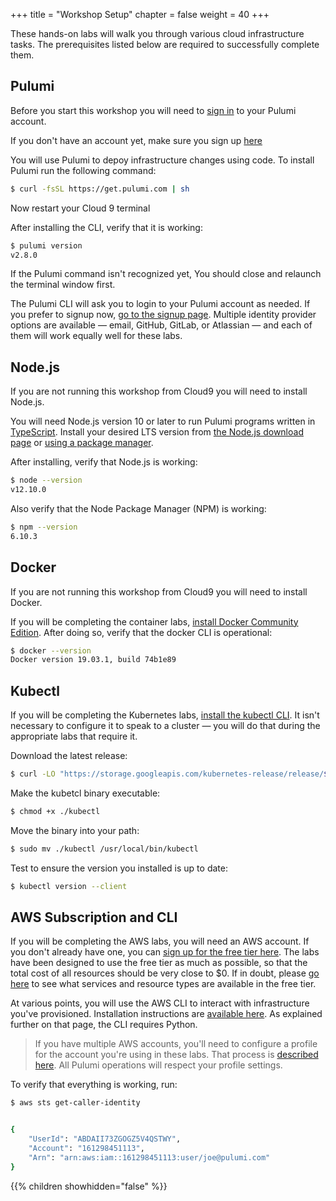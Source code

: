 ﻿+++
title = "Workshop Setup"
chapter = false
weight = 40
+++

These hands-on labs will walk you through various cloud infrastructure tasks. The prerequisites listed below are required to successfully complete them.

## Pulumi

Before you start this workshop you will need to [sign in](https://app.pulumi.com/signin?reason=401) to your Pulumi account.

If you don't have an account yet, make sure you sign up [here](https://app.pulumi.com/signup)

You will use Pulumi to depoy infrastructure changes using code. 
To install Pulumi run the following command:

```bash
$ curl -fsSL https://get.pulumi.com | sh

```
Now restart your Cloud 9 terminal

After installing the CLI, verify that it is working:
 
```bash
$ pulumi version
v2.8.0
```
If the Pulumi command isn't recognized yet, You should close and relaunch the terminal window first.

The Pulumi CLI will ask you to login to your Pulumi account as needed. If you prefer to signup now, [go to the signup page](http://app.pulumi.com/signup). Multiple identity provider options are available &mdash; email, GitHub, GitLab, or Atlassian &mdash; and each of them will work equally well for these labs.

## Node.js

If you are not running this workshop from Cloud9 you will need to install Node.js. 

You will need Node.js version 10 or later to run Pulumi programs written in [TypeScript](https://www.typescriptlang.org/).
Install your desired LTS version from [the Node.js download page](https://nodejs.org/en/download/) or
[using a package manager](https://nodejs.org/en/download/package-manager/).

After installing, verify that Node.js is working:

```bash
$ node --version
v12.10.0
```

Also verify that the Node Package Manager (NPM) is working:

```bash
$ npm --version
6.10.3
```

## Docker

If you are not running this workshop from Cloud9 you will need to install Docker. 

If you will be completing the container labs, [install Docker Community Edition](https://docs.docker.com/install). After doing so, verify that the docker CLI is operational:

```bash
$ docker --version
Docker version 19.03.1, build 74b1e89
```

## Kubectl

If you will be completing the Kubernetes labs, [install the kubectl CLI](https://kubernetes.io/docs/tasks/tools/install-kubectl/). It isn't necessary to configure it to speak to a cluster &mdash; you will do that during the appropriate labs that require it.

Download the latest release:

```bash
$ curl -LO "https://storage.googleapis.com/kubernetes-release/release/$(curl -s https://storage.googleapis.com/kubernetes-release/release/stable.txt)/bin/linux/amd64/kubectl"

```

Make the kubetcl binary executable:

```bash
$ chmod +x ./kubectl

```

Move the binary into your path:

```bash
$ sudo mv ./kubectl /usr/local/bin/kubectl

```
Test to ensure the version you installed is up to date:

```bash
$ kubectl version --client


```


## AWS Subscription and CLI

If you will be completing the AWS labs, you will need an AWS account. If you don't already have one, you can [sign up for the free tier here](https://portal.aws.amazon.com/billing/signup). 
The labs have been designed to use the free tier as much as possible, so that the total cost of all resources should be very close to $0. 
If in doubt, please [go here](https://aws.amazon.com/free) to see what services and resource types are available in the free tier.

At various points, you will use the AWS CLI to interact with infrastructure you've provisioned. Installation instructions are 
[available here](https://docs.aws.amazon.com/cli/latest/userguide/cli-chap-install.html). As explained further on that page, the 
CLI requires Python.

> If you have multiple AWS accounts, you'll need to configure a profile for the account you're using in these labs. That process is 
>[described here](https://docs.aws.amazon.com/cli/latest/userguide/cli-configure-profiles.html). All Pulumi operations will respect your profile settings.

To verify that everything is working, run:

```bash
$ aws sts get-caller-identity

```
```bash

{
    "UserId": "ABDAII73ZGOGZ5V4QSTWY",
    "Account": "161298451113",
    "Arn": "arn:aws:iam::161298451113:user/joe@pulumi.com"
}
```
{{% children showhidden="false" %}}

